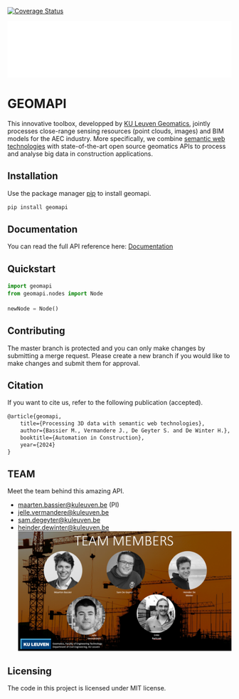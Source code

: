 [![Coverage Status](https://coveralls.io/repos/github/KU-Leuven-Geomatics/geomapi/badge.svg?branch=main)](https://coveralls.io/github/KU-Leuven-Geomatics/geomapi?branch=main)

![geomapiLogo](docs/source/_static/geomapi_logo.png?width=64)

# GEOMAPI
This innovative toolbox, developped by [KU Leuven Geomatics](https://iiw.kuleuven.be/onderzoek/geomatics), jointly processes close-range sensing resources (point clouds, images) and BIM models for the AEC industry. 
More specifically, we combine [semantic web technologies](https://en.wikipedia.org/wiki/Semantic_Web) with state-of-the-art open source geomatics APIs
to process and analyse big data in construction applications.

## Installation

Use the package manager [pip](https://pypi.org/project/geomapi) to install geomapi.

```bash
pip install geomapi
```

## Documentation

You can read the full API reference here:
[Documentation](https://ku-leuven-geomatics.github.io/geomapi/index.html)


## Quickstart

```py
import geomapi
from geomapi.nodes import Node

newNode = Node()
```

## Contributing

The master branch is protected and you can only make changes by submitting a merge request. 
Please create a new branch if you would like to make changes and submit them for approval.

## Citation
If you want to cite us, refer to the following publication (accepted). 
```
@article{geomapi,
    title={Processing 3D data with semantic web technologies},
    author={Bassier M., Vermandere J., De Geyter S. and De Winter H.},
    booktitle={Automation in Construction},
    year={2024}
}
```
## TEAM
Meet the team behind this amazing API.
- maarten.bassier@kuleuven.be (PI)
- jelle.vermandere@kuleuven.be
- sam.degeyter@kuleuven.be
- heinder.dewinter@kuleuven.be
![team](docs/source/_static/geomapi_team.PNG?width=64)

## Licensing
The code in this project is licensed under MIT license.
